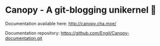 # Canopy - A git-blogging unikernel 🌿

Documentation available here: http://canopy.cha.moe/

Documentation repository: https://github.com/Engil/Canopy-documentation.git